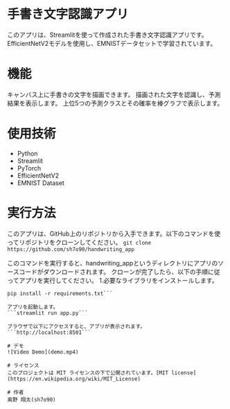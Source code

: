 # 手書き文字認識アプリ
このアプリは、Streamlitを使って作成された手書き文字認識アプリです。
EfficientNetV2モデルを使用し、EMNISTデータセットで学習されています。

# 機能
キャンバス上に手書きの文字を描画できます。
描画された文字を認識し、予測結果を表示します。
上位5つの予測クラスとその確率を棒グラフで表示します。

# 使用技術

* Python
* Streamlit
* PyTorch
* EfficientNetV2
* EMNIST Dataset

# 実行方法
このアプリは、GitHub上のリポジトリから入手できます。以下のコマンドを使ってリポジトリをクローンしてください。
```git clone https://github.com/sh7o90/handwriting_app```

このコマンドを実行すると、handwriting_appというディレクトリにアプリのソースコードがダウンロードされます。
クローンが完了したら、以下の手順に従ってアプリを実行してください。
1.必要なライブラリをインストールします。
```cd handwriting_app
pip install -r requirements.txt```

アプリを起動します。
```streamlit run app.py```

ブラウザで以下にアクセスすると、アプリが表示されます。
```http://localhost:8501```

# デモ
![Video Demo](demo.mp4)

# ライセンス
このプロジェクトは MIT ライセンスの下で公開されています。[MIT license](https://en.wikipedia.org/wiki/MIT_License)

# 作者
奥野 翔太(sh7o90)